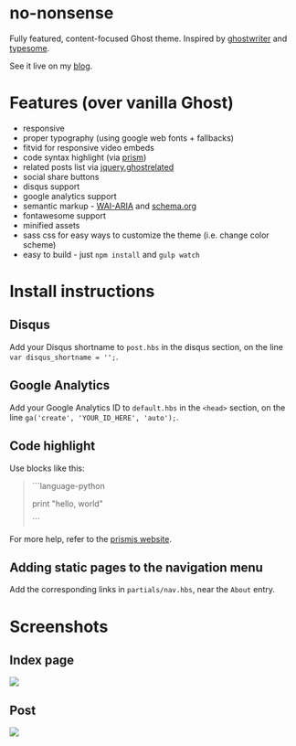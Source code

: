 no-nonsense
===========

Fully featured, content-focused Ghost theme. Inspired by [ghostwriter](https://github.com/roryg/ghostwriter) and [typesome](http://typesome.golem.io/features-list/).

See it live on my [blog](http://www.mihneadb.net).

# Features (over vanilla Ghost)

- responsive
- proper typography (using google web fonts + fallbacks)
- fitvid for responsive video embeds
- code syntax highlight (via [prism](http://prismjs.com/))
- related posts list via [jquery.ghostrelated](https://github.com/danecando/jquery.ghostrelated)
- social share buttons
- disqus support
- google analytics support
- semantic markup - [WAI-ARIA](http://www.w3.org/WAI/intro/aria) and [schema.org](http://www.schema.org/)
- fontawesome support
- minified assets
- sass css for easy ways to customize the theme (i.e. change color scheme)
- easy to build - just `npm install` and `gulp watch`



# Install instructions

## Disqus
Add your Disqus shortname to `post.hbs` in the disqus section, on the line `var disqus_shortname = '';`.

## Google Analytics
Add your Google Analytics ID to `default.hbs` in the `<head>` section, on the line `ga('create', 'YOUR_ID_HERE', 'auto');`.

## Code highlight
Use blocks like this:

<blockquote>
<p>
```language-python
</p><p>
print "hello, world"
</p><p>
```
</p>
</blockquote>

For more help, refer to the [prismjs website](http://prismjs.com).

## Adding static pages to the navigation menu
Add the corresponding links in `partials/nav.hbs`, near the `About` entry.


# Screenshots

## Index page
![](http://data.mihneadb.net/no-nonsense/index.png)

## Post
![](http://data.mihneadb.net/no-nonsense/post.png)

